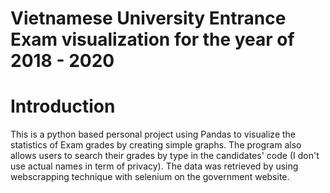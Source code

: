 # Vietnamese University Entrance Exam visualization for the year of 2018 - 2020

# Introduction

This is a python based personal project using Pandas to visualize the statistics of Exam grades by creating simple graphs. The program also allows users to search their grades by
type in the candidates' code (I don't use actual names in term of privacy). The data was retrieved by using webscrapping technique with selenium on the government website.


